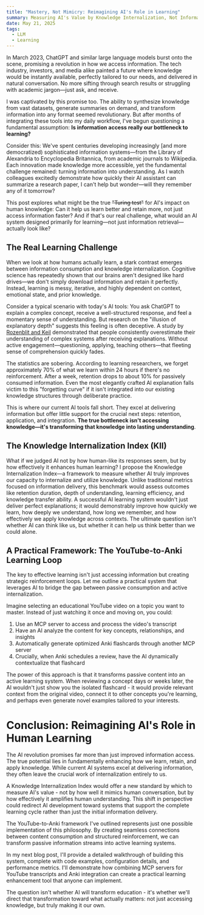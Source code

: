 ```yaml
---
title: "Mastery, Not Mimicry: Reimagining AI's Role in Learning"
summary: Measuring AI's Value by Knowledge Internalization, Not Information Delivery
date: May 21, 2025
tags:
  - LLM
  - Learning
---
```


In March 2023, ChatGPT and similar large language models burst onto the scene, promising a revolution in how we access information. The tech industry, investors, and media alike painted a future where knowledge would be instantly available, perfectly tailored to our needs, and delivered in natural conversation. No more sifting through search results or struggling with academic jargon—just ask, and receive.

I was captivated by this promise too. The ability to synthesize knowledge from vast datasets, generate summaries on demand, and transform information into any format seemed revolutionary. But after months of integrating these tools into my daily workflow, I've begun questioning a fundamental assumption: **Is information access really our bottleneck to learning?**

Consider this: We've spent centuries developing increasingly [and more democratized) sophisticated information systems—from the Library of Alexandria to Encyclopedia Britannica, from academic journals to Wikipedia. Each innovation made knowledge more accessible, yet the fundamental challenge remained: turning information into understanding. As I watch colleagues excitedly demonstrate how quickly their AI assistant can summarize a research paper, I can't help but wonder—will they remember any of it tomorrow?

This post explores what might be the true ~~"Turing test"~~ for AI's impact on human knowledge: Can it help us learn better and retain more, not just access information faster? And if that's our real challenge, what would an AI system designed primarily for learning—not just information retrieval—actually look like?

## The Real Learning Challenge
When we look at how humans actually learn, a stark contrast emerges between information consumption and knowledge internalization. Cognitive science has repeatedly shown that our brains aren't designed like hard drives—we don't simply download information and retain it perfectly. Instead, learning is messy, iterative, and highly dependent on context, emotional state, and prior knowledge.

Consider a typical scenario with today's AI tools: You ask ChatGPT to explain a complex concept, receive a well-structured response, and feel a momentary sense of understanding. But research on the "illusion of explanatory depth" suggests this feeling is often deceptive. A study by [Rozenblit and Keil](https://www.wikiwand.com/en/articles/Illusion_of_explanatory_depth) demonstrated that people consistently overestimate their understanding of complex systems after receiving explanations. Without active engagement—questioning, applying, teaching others—that fleeting sense of comprehension quickly fades.

The statistics are sobering. According to learning researchers, we forget approximately 70% of what we learn within 24 hours if there's no reinforcement. After a week, retention drops to about 10% for passively consumed information. Even the most elegantly crafted AI explanation falls victim to this "forgetting curve" if it isn't integrated into our existing knowledge structures through deliberate practice.

This is where our current AI tools fall short. They excel at delivering information but offer little support for the crucial next steps: retention, application, and integration. **The true bottleneck isn't accessing knowledge—it's transforming that knowledge into lasting understanding**.

## The Knowledge Internalization Index (KII)
What if we judged AI not by how human-like its responses seem, but by how effectively it enhances human learning? I propose the Knowledge Internalization Index—a framework to measure whether AI truly improves our capacity to internalize and utilize knowledge. Unlike traditional metrics focused on information delivery, this benchmark would assess outcomes like retention duration, depth of understanding, learning efficiency, and knowledge transfer ability. A successful AI learning system wouldn't just deliver perfect explanations; it would demonstrably improve how quickly we learn, how deeply we understand, how long we remember, and how effectively we apply knowledge across contexts. The ultimate question isn't whether AI can think like us, but whether it can help us think better than we could alone.

## A Practical Framework: The YouTube-to-Anki Learning Loop
The key to effective learning isn't just accessing information but creating strategic reinforcement loops. Let me outline a practical system that leverages AI to bridge the gap between passive consumption and active internalization.

Imagine selecting an educational YouTube video on a topic you want to master. Instead of just watching it once and moving on, you could:

1. Use an MCP server to access and process the video's transcript
2. Have an AI analyze the content for key concepts, relationships, and insights
3. Automatically generate optimized Anki flashcards through another MCP server
4. Crucially, when Anki schedules a review, have the AI dynamically contextualize that flashcard

The power of this approach is that it transforms passive content into an active learning system. When reviewing a concept days or weeks later, the AI wouldn't just show you the isolated flashcard - it would provide relevant context from the original video, connect it to other concepts you're learning, and perhaps even generate novel examples tailored to your interests.

# Conclusion: Reimagining AI's Role in Human Learning
The AI revolution promises far more than just improved information access. The true potential lies in fundamentally enhancing how we learn, retain, and apply knowledge. While current AI systems excel at delivering information, they often leave the crucial work of internalization entirely to us.

A Knowledge Internalization Index would offer a new standard by which to measure AI's value - not by how well it mimics human conversation, but by how effectively it amplifies human understanding. This shift in perspective could redirect AI development toward systems that support the complete learning cycle rather than just the initial information delivery.

The YouTube-to-Anki framework I've outlined represents just one possible implementation of this philosophy. By creating seamless connections between content consumption and structured reinforcement, we can transform passive information streams into active learning systems.

In my next blog post, I'll provide a detailed walkthrough of building this system, complete with code examples, configuration details, and performance metrics. I'll demonstrate how combining MCP servers for YouTube transcripts and Anki integration can create a practical learning enhancement tool that anyone can implement.

The question isn't whether AI will transform education - it's whether we'll direct that transformation toward what actually matters: not just accessing knowledge, but truly making it our own.


